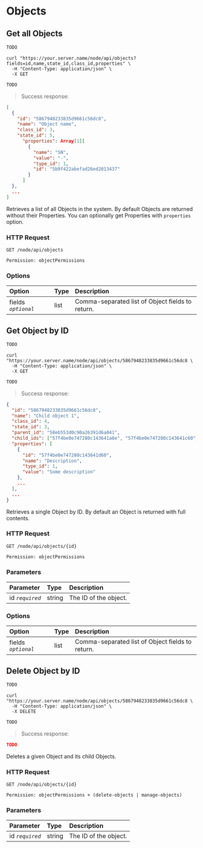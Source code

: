 # Objects

## Get all Objects

```python
TODO
```

```shell
curl "https://your.server.name/node/api/objects?fields=id,name,state_id,class_id,properties" \
  -H "Content-Type: application/json" \
  -X GET
```

```javascript
TODO
```

> Success response:

```json
[
  {
    "id": "5867948233835d9661c56dc8",
    "name": "Object name",
    "class_id": 3,
    "state_id": 5,
      "properties": Array[1][
        {
          "name": "SN",
          "value": "-",
          "type_id": 1,
          "id": "5b9f422abefad26ed2013437"
        }
      ]
  },
  ...
]
```

Retrieves a list of all Objects in the system. By default Objects are returned without their Properties. You can optionally get Properties with `properties` option.

### HTTP Request

`GET /node/api/objects`

`Permission: objectPermissions`

### Options

Option | Type | Description
:----- | :--- | :----------
fields *`optional`* | list | Comma-separated list of Object fields to return.

## Get Object by ID

```python
TODO
```

```shell
curl "https://your.server.name/node/api/objects/5867948233835d9661c56dc8 \
  -H "Content-Type: application/json" \
  -X GET
```

```javascript
TODO
```

> Success response:

```json
{
  "id": "5867948233835d9661c56dc8",
  "name": "Child object 1",
  "class_id": 4,
  "state_id": 3,
  "parent_id": "58eb553d0c90a26391d6a041",
  "child_ids": ["57f4be0e747280c143641a8e", "57f4be0e747280c143641c60", ...],
  "properties": [
    {
      "id": "57f4be0e747280c143641d60",
      "name": "Description",
      "type_id": 1,
      "value": "Some description"
    },
    ...
  ],
  ...
}
```

Retrieves a single Object by ID. By default an Object is returned with full contents.

### HTTP Request

`GET /node/api/objects/{id}`

`Permission: objectPermissions`

### Parameters

Parameter | Type | Description
:-------- | :--- | :----------
id *`required`* | string | The ID of the object.

### Options

Option | Type | Description
:----- | :--- | :----------
fields *`optional`* | list | Comma-separated list of Object fields to return.

## Delete Object by ID

```python
TODO
```

```shell
curl "https://your.server.name/node/api/objects/5867948233835d9661c56dc8 \
  -H "Content-Type: application/json" \
  -X DELETE
```

```javascript
TODO
```

> Success response:

```json
TODO
```

Deletes a given Object and its child Objects.

### HTTP Request

`GET /node/api/objects/{id}`

`Permission: objectPermissions + (delete-objects | manage-objects)`

### Parameters

Parameter | Type | Description
:-------- | :--- | :----------
id *`required`* | string | The ID of the object.

